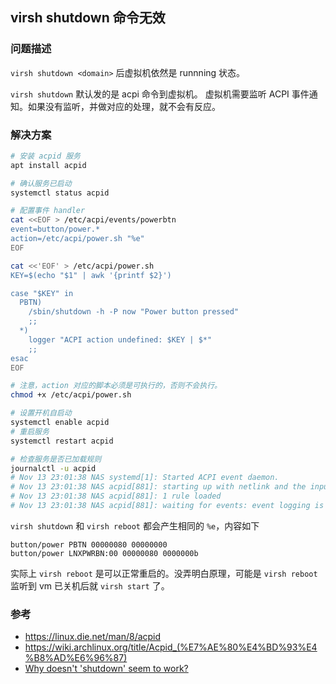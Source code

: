 ## virsh shutdown 命令无效

### 问题描述

`virsh shutdown <domain>` 后虚拟机依然是 runnning 状态。

`virsh shutdown` 默认发的是 acpi 命令到虚拟机。
虚拟机需要监听 ACPI 事件通知。如果没有监听，并做对应的处理，就不会有反应。

### 解决方案

```sh
# 安装 acpid 服务
apt install acpid

# 确认服务已启动
systemctl status acpid

# 配置事件 handler
cat <<EOF > /etc/acpi/events/powerbtn
event=button/power.*
action=/etc/acpi/power.sh "%e"
EOF

cat <<'EOF' > /etc/acpi/power.sh
KEY=$(echo "$1" | awk '{printf $2}')

case "$KEY" in
  PBTN)
    /sbin/shutdown -h -P now "Power button pressed"
    ;;
  *)
    logger "ACPI action undefined: $KEY | $*"
    ;;
esac
EOF

# 注意，action 对应的脚本必须是可执行的，否则不会执行。
chmod +x /etc/acpi/power.sh

# 设置开机自启动
systemctl enable acpid
# 重启服务
systemctl restart acpid

# 检查服务是否已加载规则
journalctl -u acpid
# Nov 13 23:01:38 NAS systemd[1]: Started ACPI event daemon.
# Nov 13 23:01:38 NAS acpid[881]: starting up with netlink and the input layer
# Nov 13 23:01:38 NAS acpid[881]: 1 rule loaded
# Nov 13 23:01:38 NAS acpid[881]: waiting for events: event logging is off
```

`virsh shutdown` 和 `virsh reboot` 都会产生相同的 `%e`，内容如下

```
button/power PBTN 00000080 00000000
button/power LNXPWRBN:00 00000080 0000000b
```

实际上 `virsh reboot` 是可以正常重启的。没弄明白原理，可能是 `virsh reboot` 监听到 vm 已关机后就 `virsh start` 了。

### 参考

- https://linux.die.net/man/8/acpid
- https://wiki.archlinux.org/title/Acpid_(%E7%AE%80%E4%BD%93%E4%B8%AD%E6%96%87)
- [Why doesn't 'shutdown' seem to work?](https://archive.ph/lqIap#Why_doesn.27t_.27shutdown.27_seem_to_work.3F)

